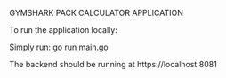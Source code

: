 GYMSHARK PACK CALCULATOR APPLICATION

To run the application locally:

Simply run: go run main.go

The backend should be running at https://localhost:8081

